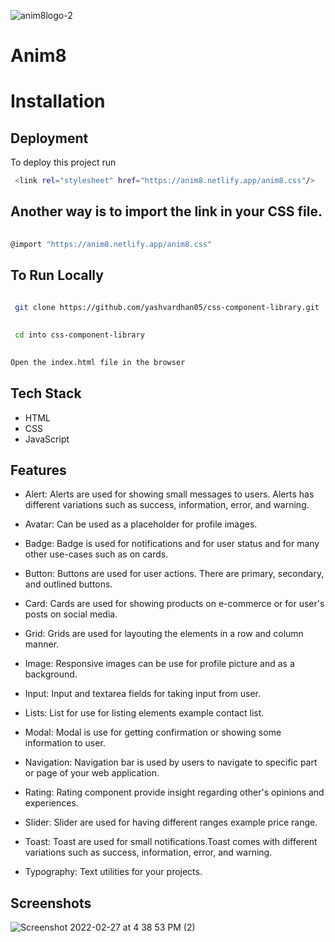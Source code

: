 

![anim8logo-2](https://user-images.githubusercontent.com/69848853/155880153-a6c58c01-896c-48f3-89b0-fb2a4176c656.png)


# Anim8

# Installation
## Deployment

To deploy this project run

```bash
 <link rel="stylesheet" href="https://anim8.netlify.app/anim8.css"/>
```


## Another way is to import the link in your CSS file.


```bash
 
@import "https://anim8.netlify.app/anim8.css"

```


## To Run Locally


```bash
 
 git clone https://github.com/yashvardhan05/css-component-library.git

```

```bash
 
 cd into css-component-library

```

```bash
 
Open the index.html file in the browser

```





## Tech Stack
* HTML
* CSS
* JavaScript





## Features

- Alert: Alerts are used for showing small messages to users. Alerts has different variations such as success, information, error, and warning.

- Avatar: Can be used as a placeholder for profile images.

- Badge: Badge is used for notifications and for user status and for many other use-cases such as on cards.

- Button: Buttons are used for user actions. There are primary, secondary, and outlined buttons.

- Card: Cards are used for showing products on e-commerce or for user's posts on social media.

- Grid: Grids are used for layouting the elements in a row and column manner.

- Image: Responsive images can be use for profile picture and as a background.

- Input: Input and textarea fields for taking input from user.

- Lists: List for use for listing elements example contact list.

- Modal: Modal is use for getting confirmation or showing some information to user.

- Navigation: Navigation bar is used by users to navigate to specific part or page of your web application.

- Rating: Rating component provide insight regarding other's opinions and experiences.

- Slider: Slider are used for having different ranges example price range.

- Toast: Toast are used for small notifications.Toast comes with different variations such as success, information, error, and warning.

- Typography: Text utilities for your projects.
## Screenshots

![Screenshot 2022-02-27 at 4 38 53 PM (2)](https://user-images.githubusercontent.com/69848853/155880073-12d64ecb-707a-43e2-b7d2-1697a938c407.png)


